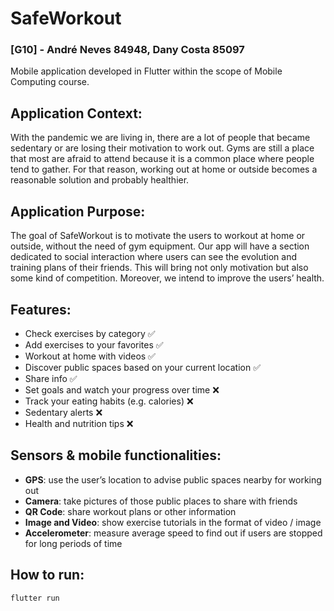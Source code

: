 # SafeWorkout

### [G10] - André Neves 84948, Dany Costa 85097

Mobile application developed in Flutter within the scope of Mobile Computing course.

## Application Context:
With the pandemic we are living in, there are a lot of people that became sedentary or are losing their motivation to work out.  Gyms are still a place that most are afraid to attend because it is a common place where people tend to gather. For that reason, working out at home or outside becomes a reasonable solution and probably healthier. 

## Application Purpose:

The goal of SafeWorkout is to motivate the users to workout at home or outside, without the need of gym equipment. Our app will have a section dedicated to social interaction where users can see the evolution and training plans of their friends. This will bring not only motivation but also some kind of competition. Moreover, we intend to improve the users’ health. 

## **Features:**

- Check exercises by category ✅
- Add exercises to your favorites ✅
- Workout at home with videos ✅
- Discover public spaces based on your current location ✅
- Share info ✅
- Set goals and watch your progress over time ❌
- Track your eating habits (e.g. calories) ❌
- Sedentary alerts ❌
- Health and nutrition tips ❌

## Sensors & mobile functionalities:
- **GPS**: use the user’s location to advise public spaces nearby for working out 
- **Camera**: take pictures of those public places to share with friends  
- **QR Code**: share workout plans or other information 
- **Image and Video**: show exercise tutorials in the format of video / image 
- **Accelerometer**: measure average speed to find out if users are stopped for long periods of time 

## How to run:

`flutter run`